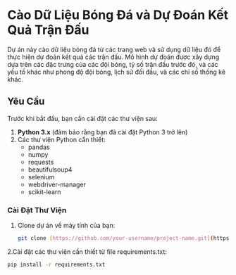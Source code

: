 # Cào Dữ Liệu Bóng Đá và Dự Đoán Kết Quả Trận Đấu

Dự án này cào dữ liệu bóng đá từ các trang web và sử dụng dữ liệu đó để thực hiện dự đoán kết quả các trận đấu. Mô hình dự đoán được xây dựng dựa trên các đặc trưng của các đội bóng, tỷ số trận đấu trước đó, và các yếu tố khác như phong độ đội bóng, lịch sử đối đầu, và các chỉ số thống kê khác.

## Yêu Cầu

Trước khi bắt đầu, bạn cần cài đặt các thư viện sau:

1. **Python 3.x** (đảm bảo rằng bạn đã cài đặt Python 3 trở lên)
2. Các thư viện Python cần thiết:
   - pandas
   - numpy
   - requests
   - beautifulsoup4
   - selenium
   - webdriver-manager
   - scikit-learn

### Cài Đặt Thư Viện

1. Clone dự án về máy tính của bạn:
   ```bash
   git clone [https://github.com/your-username/project-name.git](https://github.com/Kietnehi/Data_Analysis_Human_Resource.git)
2.Cài đặt các thư viện cần thiết từ file requirements.txt:
  ```bash
  pip install -r requirements.txt
